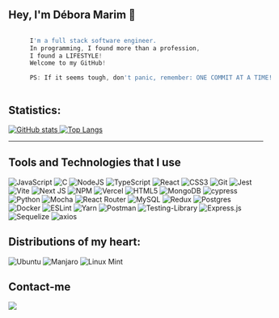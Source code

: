 ## Hey, I'm Débora Marim 👋

<div align="center" style="display: flex; justify-content: center; align-items: center;">
  <div style="text-align: left; margin-left:60px; style="max-width:200px;">
    
   ```js
I'm a full stack software engineer. 
In programming, I found more than a profession, 
I found a LIFESTYLE! 
Welcome to my GitHub!

PS: If it seems tough, don't panic, remember: ONE COMMIT AT A TIME!

```
  </div>
</div>


## Statistics:
[![GitHub stats](https://github-readme-stats.vercel.app/api?username=DeboraMarim&count_private=true&show_icons=true&theme=radical&bg_color=00000000&hide_border=true&rank_icon=github) ![Top Langs](https://github-readme-stats.vercel.app/api/top-langs/?username=DeboraMarim&theme=radical&bg_color=00000000&hide_border=true&layout=donut)](https://github.com/anuraghazra/github-readme-stats)


---

## Tools and Technologies that I use

<div>

![JavaScript](https://img.shields.io/badge/javascript-%23323330.svg?style=for-the-badge&logo=javascript&logoColor=%23F7DF1E) ![C](https://img.shields.io/badge/c-%2300599C.svg?style=for-the-badge&logo=c&logoColor=white)  ![NodeJS](https://img.shields.io/badge/node.js-6DA55F?style=for-the-badge&logo=node.js&logoColor=white) ![TypeScript](https://img.shields.io/badge/typescript-%23007ACC.svg?style=for-the-badge&logo=typescript&logoColor=white) ![React](https://img.shields.io/badge/react-%2320232a.svg?style=for-the-badge&logo=react&logoColor=%2361DAFB) ![CSS3](https://img.shields.io/badge/css3-%231572B6.svg?style=for-the-badge&logo=css3&logoColor=white) ![Git](https://img.shields.io/badge/git-%23F05033.svg?style=for-the-badge&logo=git&logoColor=white) ![Jest](https://img.shields.io/badge/-jest-%23C21325?style=for-the-badge&logo=jest&logoColor=white) ![Vite](https://img.shields.io/badge/vite-%23646CFF.svg?style=for-the-badge&logo=vite&logoColor=white) ![Next JS](https://img.shields.io/badge/Next-black?style=for-the-badge&logo=next.js&logoColor=white)  ![NPM](https://img.shields.io/badge/NPM-%23CB3837.svg?style=for-the-badge&logo=npm&logoColor=white) ![Vercel](https://img.shields.io/badge/vercel-%23000000.svg?style=for-the-badge&logo=vercel&logoColor=white) ![HTML5](https://img.shields.io/badge/html5-%23E34F26.svg?style=for-the-badge&logo=html5&logoColor=white) ![MongoDB](https://img.shields.io/badge/MongoDB-%234ea94b.svg?style=for-the-badge&logo=mongodb&logoColor=white) ![cypress](https://img.shields.io/badge/-cypress-%23E5E5E5?style=for-the-badge&logo=cypress&logoColor=058a5e)	![Python](https://img.shields.io/badge/python-3670A0?style=for-the-badge&logo=python&logoColor=ffdd54)	![Mocha](https://img.shields.io/badge/-mocha-%238D6748?style=for-the-badge&logo=mocha&logoColor=white) ![React Router](https://img.shields.io/badge/React_Router-CA4245?style=for-the-badge&logo=react-router&logoColor=white)	![MySQL](https://img.shields.io/badge/mysql-%2300f.svg?style=for-the-badge&logo=mysql&logoColor=white) ![Redux](https://img.shields.io/badge/redux-%23593d88.svg?style=for-the-badge&logo=redux&logoColor=white) ![Postgres](https://img.shields.io/badge/postgres-%23316192.svg?style=for-the-badge&logo=postgresql&logoColor=white) ![Docker](https://img.shields.io/badge/docker-%230db7ed.svg?style=for-the-badge&logo=docker&logoColor=white) ![ESLint](https://img.shields.io/badge/ESLint-4B3263?style=for-the-badge&logo=eslint&logoColor=white) ![Yarn](https://img.shields.io/badge/yarn-%232C8EBB.svg?style=for-the-badge&logo=yarn&logoColor=white) ![Postman](https://img.shields.io/badge/Postman-FF6C37?style=for-the-badge&logo=postman&logoColor=white)	![Testing-Library](https://img.shields.io/badge/-TestingLibrary-%23E33332?style=for-the-badge&logo=testing-library&logoColor=white)	![Express.js](https://img.shields.io/badge/express.js-%23404d59.svg?style=for-the-badge&logo=express&logoColor=%2361DAFB) ![Sequelize](https://img.shields.io/badge/Sequelize-52B0E7?style=for-the-badge&logo=Sequelize&logoColor=white) ![axios](https://img.shields.io/badge/Axios-5A29E4.svg?style=for-the-badge&logo=Axios&logoColor=white)

</div>

## Distributions of my heart:

<div>
 
 ![Ubuntu](https://img.shields.io/badge/Ubuntu-E95420?style=for-the-badge&logo=ubuntu&logoColor=white) ![Manjaro](https://img.shields.io/badge/Manjaro-35BF5C?style=for-the-badge&logo=Manjaro&logoColor=white) ![Linux Mint](https://img.shields.io/badge/Linux%20Mint-87CF3E?style=for-the-badge&logo=Linux%20Mint&logoColor=white)

</div>

## Contact-me

<div>
  <a href="https://www.linkedin.com/in/deboramarimdev/" target="_blank"><img src="https://img.shields.io/badge/-LinkedIn-%230077B5?style=for-the-badge&logo=linkedin&logoColor=white" target="_blank"></a> 
</div>
